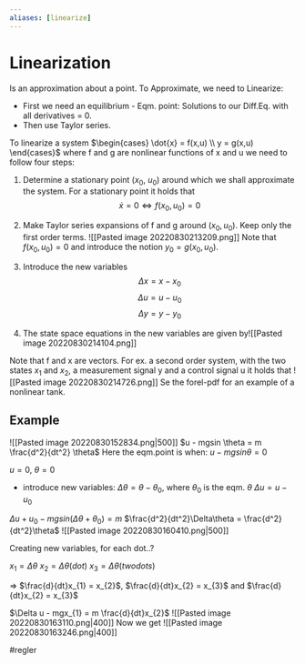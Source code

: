 ```yaml
---
aliases: [linearize]
---
```


# Linearization
Is an approximation about a point.
To Approximate, we need to Linearize:
- First we need an equilibrium
		- Eqm. point: Solutions to our Diff.Eq. with all derivatives = 0.
- Then use Taylor series.

To linearize a system 
$\begin{cases} \dot{x} = f(x,u) \\ y = g(x,u) \end{cases}$
where f and g are nonlinear functions of x and u we need to follow four steps:

1) Determine a stationary point ($x_0$, $u_0$) around which we shall approximate the system. For a stationary point it holds that $$\dot{x}=0 \Leftrightarrow f(x_{0},u_0)= 0$$
2) Make Taylor series expansions of f and g around $(x_0,u_0)$. Keep only the first order terms. ![[Pasted image 20220830213209.png]]
Note that $f(x_0,u_{0}) = 0$ and introduce the notion $y_{0}= g(x_0,u_0)$.

3) Introduce the new variables $$\Delta x = x - x_{0}$$$$\Delta u = u - u_{0}$$$$\Delta y = y - y_0$$
4) The state space equations in the new variables are given by![[Pasted image 20220830214104.png]]

Note that f and x are vectors. For ex. a second order system, with the two states $x_1$ and $x_2$, a measurement signal y and a control signal u it holds that
![[Pasted image 20220830214726.png]]
Se the forel-pdf for an example of a nonlinear tank.

## Example
![[Pasted image 20220830152834.png|500]]
$u - mgsin \theta = m \frac{d^2}{dt^2} \theta$
Here the eqm.point is when:
 $u - mgsin \theta = 0$

$u = 0$, $\theta = 0$
- introduce new variables:
		$\Delta \theta = \theta - \theta_0$, where $\theta_{0}$ is the eqm. $\theta$
		$\Delta u = u - u_{0}$

$\Delta u + u_{0} - mgsin(\Delta \theta + \theta_{0}) = m$
$\frac{d^2}{dt^2}\Delta\theta = \frac{d^2}{dt^2}\theta$
![[Pasted image 20220830160410.png|500]]

Creating new variables, for each dot..?

$x_1 = \Delta \theta$
$x_{2} = \Delta \theta(dot)$
$x_{3}= \Delta \theta (two dots)$

$\Rightarrow$  $\frac{d}{dt}x_{1} = x_{2}$, 
$\frac{d}{dt}x_{2} = x_{3}$ 
and $\frac{d}{dt}x_{2} = x_{3}$

$\Delta u - mgx_{1} = m \frac{d}{dt}x_{2}$
![[Pasted image 20220830163110.png|400]]
Now we get
![[Pasted image 20220830163246.png|400]]

#regler 